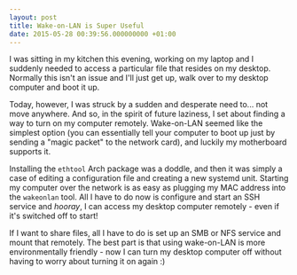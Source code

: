 ```yaml
---
layout: post
title: Wake-on-LAN is Super Useful
date: 2015-05-28 00:39:56.000000000 +01:00
---
```


I was sitting in my kitchen this evening, working on my laptop and I suddenly
needed to access a particular file that resides on my desktop. Normally this
isn't an issue and I'll just get up, walk over to my desktop computer and boot
it up.

<!-- more -->

Today, however, I was struck by a sudden and desperate need to... not move
anywhere. And so, in the spirit of future laziness, I set about finding a way
to turn on my computer remotely. Wake-on-LAN seemed like the simplest option
(you can essentially tell your computer to boot up just by sending a "magic
packet" to the network card), and luckily my motherboard supports it.

Installing the `ethtool` Arch package was a doddle, and then it was simply a
case of editing a configuration file and creating a new systemd unit. Starting
my computer over the network is as easy as plugging my MAC address into the
`wakeonlan` tool. All I have to do now is configure and start an SSH service
and *hooray*, I can access my desktop computer remotely - even if it's switched
off to start!

If I want to share files, all I have to do is set up an SMB or NFS service and
mount that remotely. The best part is that using wake-on-LAN is more
environmentally friendly - now I can turn my desktop computer off without
having to worry about turning it on again :)
